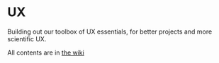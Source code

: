 # UX

Building out our toolbox of UX essentials, for better projects and more scientific UX.

All contents are in [the wiki](https://github.com/wearehanno/ux/wiki)

